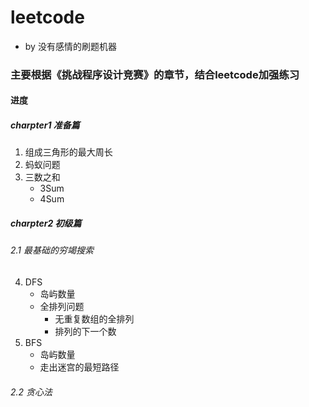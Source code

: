 # leetcode
* by 没有感情的刷题机器
### 主要根据《挑战程序设计竞赛》的章节，结合leetcode加强练习
#### 进度
##### charpter1 准备篇
1. 组成三角形的最大周长
2. 蚂蚁问题
3. 三数之和
   - 3Sum
   - 4Sum
##### charpter2 初级篇
###### 2.1 最基础的穷竭搜索
4. DFS
   - 岛屿数量
   - 全排列问题
       - 无重复数组的全排列
       - 排列的下一个数
5. BFS
   - 岛屿数量
   - 走出迷宫的最短路径
###### 2.2 贪心法

   

